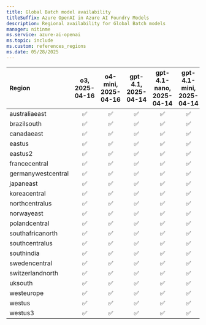 ```yaml
---
title: Global Batch model availability
titleSuffix: Azure OpenAI in Azure AI Foundry Models
description: Regional availability for Global Batch models
manager: nitinme
ms.service: azure-ai-openai
ms.topic: include
ms.custom: references_regions
ms.date: 05/28/2025
---
```




| **Region**     | **o3**, **2025-04-16**   | **o4-mini**, **2025-04-16**   | **gpt-4.1**, **2025-04-14**   | **gpt-4.1-nano**, **2025-04-14**   | **gpt-4.1-mini**, **2025-04-14**   | **o3-mini**, **2025-01-31**   | **gpt-4o**, **2024-05-13**   | **gpt-4o**, **2024-08-06**   | **gpt-4o**, **2024-11-20**   | **gpt-4o-mini**, **2024-07-18**   |
|:-------------------|:----------------------:|:---------------------------:|:---------------------------:|:--------------------------------:|:--------------------------------:|:---------------------------:|:--------------------------:|:--------------------------:|:--------------------------:|:-------------------------------:|
| australiaeast      | ✅                   | ✅                        | ✅                        | ✅                             | ✅                             | ✅                        | ✅                       | ✅                       | ✅                       | ✅                            |
| brazilsouth        | ✅                   | ✅                        | ✅                        | ✅                             | ✅                             | ✅                        | ✅                       | ✅                       | ✅                       | ✅                            |
| canadaeast         | ✅                   | ✅                        | ✅                        | ✅                             | ✅                             | ✅                        | ✅                       | ✅                       | ✅                       | ✅                            |
| eastus             | ✅                   | ✅                        | ✅                        | ✅                             | ✅                             | ✅                        | ✅                       | ✅                       | ✅                       | ✅                            |
| eastus2            | ✅                   | ✅                        | ✅                        | ✅                             | ✅                             | ✅                        | ✅                       | ✅                       | ✅                       | ✅                            |
| francecentral      | ✅                   | ✅                        | ✅                        | ✅                             | ✅                             | ✅                        | ✅                       | ✅                       | ✅                       | ✅                            |
| germanywestcentral | ✅                   | ✅                        | ✅                        | ✅                             | ✅                             | ✅                        | ✅                       | ✅                       | ✅                       | ✅                            |
| japaneast          | ✅                   | ✅                        | ✅                        | ✅                             | ✅                             | ✅                        | ✅                       | ✅                       | ✅                       | ✅                            |
| koreacentral       | ✅                   | ✅                        | ✅                        | ✅                             | ✅                             | ✅                        | ✅                       | ✅                       | ✅                       | ✅                            |
| northcentralus     | ✅                   | ✅                        | ✅                        | ✅                             | ✅                             | ✅                        | ✅                       | ✅                       | ✅                       | ✅                            |
| norwayeast         | ✅                   | ✅                        | ✅                        | ✅                             | ✅                             | ✅                        | ✅                       | ✅                       | ✅                       | ✅                            |
| polandcentral      | ✅                   | ✅                        | ✅                        | ✅                             | ✅                             | ✅                        | ✅                       | ✅                       | ✅                       | ✅                            |
| southafricanorth   | ✅                   | ✅                        | ✅                        | ✅                             | ✅                             | ✅                        | ✅                       | ✅                       | ✅                       | ✅                            |
| southcentralus     | ✅                   | ✅                        | ✅                        | ✅                             | ✅                             | ✅                        | ✅                       | ✅                       | ✅                       | ✅                            |
| southindia         | ✅                   | ✅                        | ✅                        | ✅                             | ✅                             | ✅                        | ✅                       | ✅                       | ✅                       | ✅                            |
| swedencentral      | ✅                   | ✅                        | ✅                        | ✅                             | ✅                             | ✅                        | ✅                       | ✅                       | ✅                       | ✅                            |
| switzerlandnorth   | ✅                   | ✅                        | ✅                        | ✅                             | ✅                             | ✅                        | ✅                       | ✅                       | ✅                       | ✅                            |
| uksouth            | ✅                   | ✅                        | ✅                        | ✅                             | ✅                             | ✅                        | ✅                       | ✅                       | ✅                       | ✅                            |
| westeurope         | ✅                   | ✅                        | ✅                        | ✅                             | ✅                             | ✅                        | ✅                       | ✅                       | ✅                       | ✅                            |
| westus             | ✅                   | ✅                        | ✅                        | ✅                             | ✅                             | ✅                        | ✅                       | ✅                       | ✅                       | ✅                            |
| westus3            | ✅                   | ✅                        | ✅                        | ✅                             | ✅                             | ✅                        | ✅                       | ✅                       | ✅                       | ✅                            |